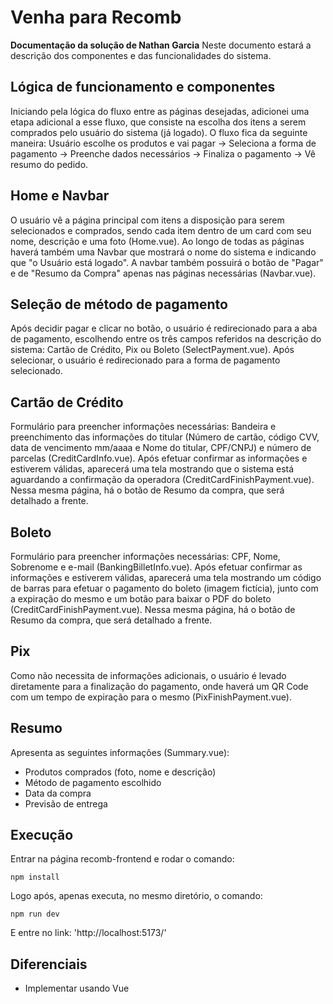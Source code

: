 # Venha para Recomb

**Documentação da solução de Nathan Garcia**
Neste documento estará a descrição dos componentes e das funcionalidades do sistema.
## Lógica de funcionamento e componentes 
Iniciando pela lógica do fluxo entre as páginas desejadas, adicionei uma etapa adicional a esse fluxo,
que consiste na escolha dos itens a serem comprados pelo usuário do sistema (já logado). O fluxo fica da seguinte maneira: 
Usuário escolhe os produtos e vai pagar -> Seleciona a forma de pagamento -> Preenche dados necessários -> Finaliza o pagamento 
-> Vê resumo do pedido.

## Home e Navbar
O usuário vê a página principal com itens a disposição para serem selecionados e comprados, 
sendo cada item dentro de um card com seu nome, descrição e uma foto (Home.vue). Ao longo de todas 
as páginas haverá também uma Navbar que mostrará o nome do sistema e indicando que "o Usuário está logado". 
A navbar também possuirá o botão de "Pagar" e de "Resumo da Compra" apenas nas páginas necessárias (Navbar.vue).

## Seleção de método de pagamento
Após decidir pagar e clicar no botão, o usuário é redirecionado para a aba de pagamento, escolhendo entre
os três campos referidos na descrição do sistema: Cartão de Crédito, Pix ou Boleto (SelectPayment.vue). Após selecionar,
o usuário é redirecionado para a forma de pagamento selecionado.

## Cartão de Crédito
Formulário para preencher informações necessárias: Bandeira e preenchimento das informações do titular 
(Número de cartão, código CVV, data de vencimento mm/aaaa e Nome do titular, CPF/CNPJ) e número de parcelas (CreditCardInfo.vue). 
Após efetuar confirmar as informações e estiverem válidas, aparecerá uma tela mostrando que o sistema está aguardando a 
confirmação da operadora (CreditCardFinishPayment.vue). Nessa mesma página, há o botão de Resumo da compra, que será detalhado a frente.

## Boleto
Formulário para preencher informações necessárias: CPF, Nome, Sobrenome e e-mail (BankingBilletInfo.vue). 
Após efetuar confirmar as informações e estiverem válidas, aparecerá uma tela mostrando um código de barras para 
efetuar o pagamento do boleto (imagem fictícia), junto com a expiração do mesmo e um botão para baixar o PDF 
do boleto (CreditCardFinishPayment.vue). Nessa mesma página, há o botão de Resumo da compra, que será detalhado a frente.

## Pix
Como não necessita de informações adicionais, o usuário é levado diretamente para a finalização do pagamento,
onde haverá um QR Code com um tempo de expiração para o mesmo (PixFinishPayment.vue).

## Resumo
Apresenta as seguintes informações (Summary.vue):
* Produtos comprados (foto, nome e descrição)
* Método de pagamento escolhido
* Data da compra
* Previsão de entrega 

## Execução
Entrar na página recomb-frontend e rodar o comando:
```
npm install
```
Logo após, apenas executa, no mesmo diretório, o comando:
```
npm run dev
```
E entre no link: 'http://localhost:5173/'

## Diferenciais
- Implementar usando Vue
